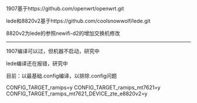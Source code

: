 1907基于https://github.com/openwrt/openwrt.git

lede和8820v2基于https://github.com/coolsnowwolf/lede.git

8820v2为lede的参照newifi-d2的增加交换机修改




-----------------------------------------
1907编译可以过，但机器不启动，研究中

lede编译还在报错，研究中

目前：以最基础.config编译，以排除.config问题


CONFIG_TARGET_ramips=y
CONFIG_TARGET_ramips_mt7621=y
CONFIG_TARGET_ramips_mt7621_DEVICE_zte_e8820v2=y

